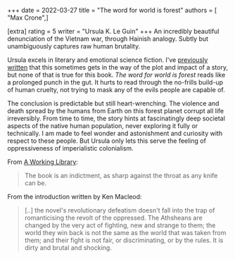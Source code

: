 +++
date = 2022-03-27
title = "The word for world is forest"
authors = [ "Max Crone",]

[extra]
rating = 5
writer = "Ursula K. Le Guin"
+++
An incredibly beautiful denunciation of the Vietnam war, through Hainish analogy. Subtly but unambiguously captures raw human brutality.
<!-- more -->
Ursula excels in literary and emotional science fiction. I've [previously written](/books/orsinian-tales) that this sometimes gets in the way of the plot and impact of a story, but none of that is true for this book. *The word for world is forest* reads like a prolonged punch in the gut. It hurts to read through the no-frills build-up of human cruelty, not trying to mask any of the evils people are capable of.

The conclusion is predictable but still heart-wrenching. The violence and death spread by the humans from Earth on this forest planet corrupt all life irreversibly. From time to time, the story hints at fascinatingly deep societal aspects of the native human population, never exploring it fully or technically. I am made to feel wonder and astonishment and curiosity with respect to these people. But Ursula only lets this serve the feeling of oppressiveness of imperialistic colonialism.

From [A Working Library](https://aworkinglibrary.com/reading/word-for-world-is-forest):

> The book is an indictment, as sharp against the throat as any knife can be.

From the introduction written by Ken Macleod:

> [..] the novel's revolutionary defeatism doesn't fall into the trap of romanticising the revolt of the oppressed. The Athsheans are changed by the very act of fighting, new and strange to them; the world they win back is not the same as the world that was taken from them; and their fight is not fair, or discriminating, or by the rules. It is dirty and brutal and shocking.
